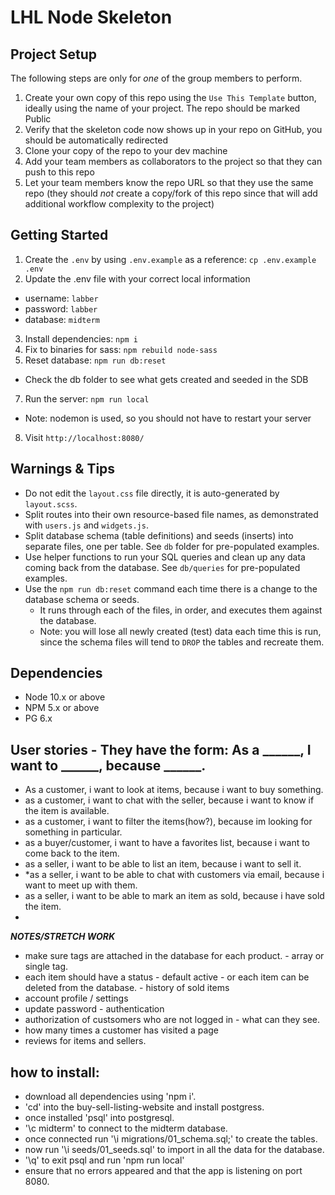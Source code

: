 LHL Node Skeleton
=========

## Project Setup

The following steps are only for _one_ of the group members to perform.

1. Create your own copy of this repo using the `Use This Template` button, ideally using the name of your project. The repo should be marked Public
2. Verify that the skeleton code now shows up in your repo on GitHub, you should be automatically redirected
3. Clone your copy of the repo to your dev machine
4. Add your team members as collaborators to the project so that they can push to this repo
5. Let your team members know the repo URL so that they use the same repo (they should _not_ create a copy/fork of this repo since that will add additional workflow complexity to the project)


## Getting Started

1. Create the `.env` by using `.env.example` as a reference: `cp .env.example .env`
2. Update the .env file with your correct local information 
  - username: `labber` 
  - password: `labber` 
  - database: `midterm`
3. Install dependencies: `npm i`
4. Fix to binaries for sass: `npm rebuild node-sass`
5. Reset database: `npm run db:reset`
  - Check the db folder to see what gets created and seeded in the SDB
7. Run the server: `npm run local`
  - Note: nodemon is used, so you should not have to restart your server
8. Visit `http://localhost:8080/`

## Warnings & Tips

- Do not edit the `layout.css` file directly, it is auto-generated by `layout.scss`.
- Split routes into their own resource-based file names, as demonstrated with `users.js` and `widgets.js`.
- Split database schema (table definitions) and seeds (inserts) into separate files, one per table. See `db` folder for pre-populated examples. 
- Use helper functions to run your SQL queries and clean up any data coming back from the database. See `db/queries` for pre-populated examples.
- Use the `npm run db:reset` command each time there is a change to the database schema or seeds. 
  - It runs through each of the files, in order, and executes them against the database. 
  - Note: you will lose all newly created (test) data each time this is run, since the schema files will tend to `DROP` the tables and recreate them.

## Dependencies

- Node 10.x or above
- NPM 5.x or above
- PG 6.x


## User stories - They have the form: As a ______, I want to ______, because ______.
- As a customer, i want to look at items, because i want to buy something.
- as a customer, i want to chat with the seller, because i want to know if the item is available.
- as a customer, i want to filter the items(how?), because im looking for something in particular.
- as a buyer/customer, i want to have a favorites list, because i want to come back to the item. 
- as a seller, i want to be able to list an item, because i want to sell it.
- *as a seller, i want to be able to chat with customers via email, because i want to meet up with them.
- as a seller, i want to be able to mark an item as sold, because i have sold the item.
- 
___________NOTES/STRETCH WORK___________
- make sure tags are attached in the database for each product. - array or single tag.
- each item should have a status - default active - or each item can be deleted from the database. - history of sold items
- account profile / settings 
- update password - authentication 
- authorization of custsomers who are not logged in - what can they see. 
- how many times a customer has visited a page
- reviews for items and sellers.


## how to install:
- download all dependencies using 'npm i'.
- 'cd' into the buy-sell-listing-website and install postgress.
- once installed 'psql' into postgresql.
- '\c midterm' to connect to the midterm database.
- once connected run '\i migrations/01_schema.sql;' to create the tables.
- now run '\i seeds/01_seeds.sql' to import in all the data for the database.
- '\q' to exit psql and run 'npm run local'
- ensure that no errors appeared and that the app is listening on port 8080.
